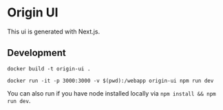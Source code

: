 # Origin UI

This ui is generated with Next.js.

## Development

```shell
docker build -t origin-ui .
```

```shell
docker run -it -p 3000:3000 -v $(pwd):/webapp origin-ui npm run dev
```

You can also run if you have node installed locally via `npm install && npm run dev`.
